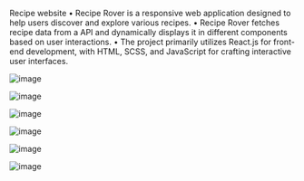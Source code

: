 Recipe website
• Recipe Rover is a responsive web application designed to help users discover and explore various recipes.
• Recipe Rover fetches recipe data from a API and dynamically displays it in different components based on user
interactions.
• The project primarily utilizes React.js for front-end development, with HTML, SCSS, and JavaScript for crafting
interactive user interfaces.


![image](https://github.com/mayurS2506/RecipeRover/assets/110824393/14983a98-753f-4897-9373-b84ba5224b2a)

![image](https://github.com/mayurS2506/RecipeRover/assets/110824393/6b6b3ed0-3d61-4a40-9385-9ccfff7f879d)

![image](https://github.com/mayurS2506/RecipeRover/assets/110824393/2c19c069-b2aa-4868-ac0b-5623b5e03c3c)

![image](https://github.com/mayurS2506/RecipeRover/assets/110824393/d9646bdb-56d4-41e3-91f3-ab12f7deae75)

![image](https://github.com/mayurS2506/RecipeRover/assets/110824393/35b83e1a-3b7b-467f-b3aa-bfe7a46d045f)

![image](https://github.com/mayurS2506/RecipeRover/assets/110824393/fddddda4-d1f2-4fa2-b256-357ef8e6da6e)





